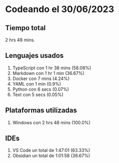 # Codeando el 30/06/2023

## Tiempo total
2 hrs 48 mins.

## Lenguajes usados
1. TypeScript con 1 hr 38 mins (58.08%)
1. Markdown con 1 hr 1 min (36.67%)
1. Docker con 7 mins (4.24%)
1. YAML con 1 min (0.9%)
1. Python con 6 secs (0.07%)
1. Text con 5 secs (0.05%)

## Plataformas utilizadas
1. Windows con 2 hrs 48 mins (100.0%)

## IDEs
1. VS Code un total de 1:47:01 (63.33%)
1. Obsidian un total de 1:01:58 (36.67%)

